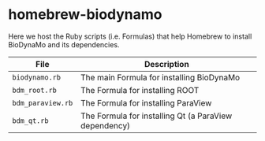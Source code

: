 # homebrew-biodynamo
Here we host the Ruby scripts (i.e. Formulas) that help Homebrew to install BioDynaMo and its dependencies.

| File               | Description                                           |
| ---------------    | ------------                                          |
| `biodynamo.rb`     | The main Formula for installing BioDynaMo             |
| `bdm_root.rb`      | The Formula for installing ROOT                       |
| `bdm_paraview.rb`  | The Formula for installing ParaView                   |
| `bdm_qt.rb`        | The Formula for installing Qt (a ParaView dependency) |
